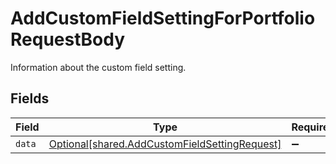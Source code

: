 # AddCustomFieldSettingForPortfolioRequestBody

Information about the custom field setting.


## Fields

| Field                                                                                                | Type                                                                                                 | Required                                                                                             | Description                                                                                          |
| ---------------------------------------------------------------------------------------------------- | ---------------------------------------------------------------------------------------------------- | ---------------------------------------------------------------------------------------------------- | ---------------------------------------------------------------------------------------------------- |
| `data`                                                                                               | [Optional[shared.AddCustomFieldSettingRequest]](../../models/shared/addcustomfieldsettingrequest.md) | :heavy_minus_sign:                                                                                   | N/A                                                                                                  |